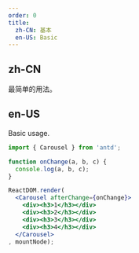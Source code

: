 ```yaml
---
order: 0
title:
  zh-CN: 基本
  en-US: Basic
---
```


## zh-CN

最简单的用法。

## en-US

Basic usage.

````jsx
import { Carousel } from 'antd';

function onChange(a, b, c) {
  console.log(a, b, c);
}

ReactDOM.render(
  <Carousel afterChange={onChange}>
    <div><h3>1</h3></div>
    <div><h3>2</h3></div>
    <div><h3>3</h3></div>
    <div><h3>4</h3></div>
  </Carousel>
, mountNode);
````
